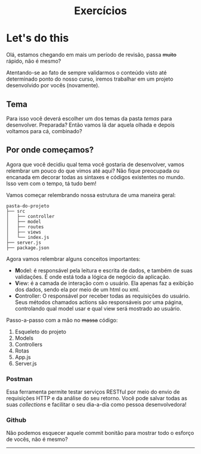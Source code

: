 <h1 align="center">
    <br>
    <p align="center">Exercícios<p>
</h1>

# Let's do this

Olá, estamos chegando em mais um período de revisão, passa <s>muito</s> rápido, não é mesmo?

Atentando-se ao fato de sempre validarmos o conteúdo visto até determinado ponto do nosso curso, iremos trabalhar em um projeto desenvolvido por vocês (novamente).

## Tema

Para isso você deverá escolher um dos temas da pasta *temas* para desenvolver. Preparada? Então vamos lá dar aquela olhada e depois voltamos para cá, combinado?

## Por onde começamos?

Agora que você decidiu qual tema você gostaria de desenvolver, vamos relembrar um pouco do que vimos até aqui? Não fique preocupada ou encanada em decorar todas as sintaxes e códigos existentes no mundo. Isso vem com o tempo, tá tudo bem!

Vamos começar relembrando nossa estrutura de uma maneira geral:

```
pasta-do-projeto
├── src
│   ├── controller
│   ├── model
│   ├── routes
│   ├── views
│   └── index.js
├── server.js
├── package.json
```

Agora vamos relembrar alguns conceitos importantes:

- **M**odel: é responsável pela leitura e escrita de dados, e também de suas validações. É onde está toda a lógica de negócio da aplicação.
- **V**iew: é a camada de interação com o usuário. Ela apenas faz a exibição dos dados, sendo ela por meio de um html ou xml.
- **C**ontroller: O responsável por receber todas as requisições do usuário. Seus métodos chamados actions são responsáveis por uma página, controlando qual model usar e qual view será mostrado ao usuário.

Passo-a-passo com a mão no <s>massa</s> código:

1. Esqueleto do projeto
2. Models
3. Controllers
4. Rotas
5. App.js
6. Server.js

### Postman

Essa ferramenta permite testar serviços RESTful por meio do envio de requisições HTTP e da análise do seu retorno. Você pode salvar todas as suas _collections_ e facilitar o seu dia-a-dia como pessoa desenvolvedora!

### Github

Não podemos esquecer aquele commit bonitão para mostrar todo o esforço de vocês, não é mesmo?

---